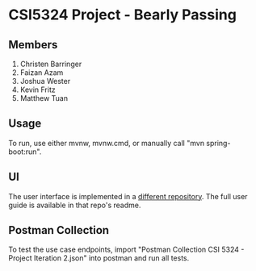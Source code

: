 # CSI5324 Project - Bearly Passing

## Members

1. Christen Barringer
2. Faizan Azam
3. Joshua Wester
4. Kevin Fritz
5. Matthew Tuan

## Usage

To run, use either mvnw, mvnw.cmd, or manually call "mvn spring-boot:run".

## UI

The user interface is implemented in a [different repository](https://github.com/household-four/bearly-passing-ui). The full
user guide is available in that repo's readme.

## Postman Collection

To test the use case endpoints, import "Postman Collection CSI 5324 - Project Iteration 2.json" into postman and run all tests.
